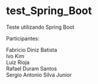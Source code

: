 # test_Spring_Boot
Teste utilizando Spring Boot

Participantes:

Fabricio Diniz Batista <br />
Ivo Kim <br />
Luiz Rioja <br />
Rafael Duram Santos <br />
Sergio Antonio Silva Junior
